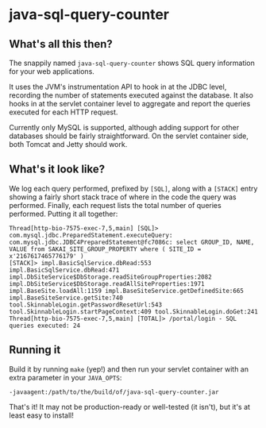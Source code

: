 # java-sql-query-counter

## What's all this then?

The snappily named `java-sql-query-counter` shows SQL query
information for your web applications.

It uses the JVM's instrumentation API to hook in at the JDBC level,
recording the number of statements executed against the database.  It
also hooks in at the servlet container level to aggregate and report
the queries executed for each HTTP request.

Currently only MySQL is supported, although adding support for other
databases should be fairly straightforward.  On the servlet container
side, both Tomcat and Jetty should work.


## What's it look like?

We log each query performed, prefixed by `[SQL]`, along with a
`[STACK]` entry showing a fairly short stack trace of where in the
code the query was performed.  Finally, each request lists the total
number of queries performed.  Putting it all together:

    Thread[http-bio-7575-exec-7,5,main] [SQL]> com.mysql.jdbc.PreparedStatement.executeQuery: com.mysql.jdbc.JDBC4PreparedStatement@fc7086c: select GROUP_ID, NAME, VALUE from SAKAI_SITE_GROUP_PROPERTY where ( SITE_ID = x'2167617465776179' )                                                                                                   
    [STACK]> impl.BasicSqlService.dbRead:553 impl.BasicSqlService.dbRead:471 impl.DbSiteService$DbStorage.readSiteGroupProperties:2082 impl.DbSiteService$DbStorage.readAllSiteProperties:1971 impl.BaseSite.loadAll:1159 impl.BaseSiteService.getDefinedSite:665 impl.BaseSiteService.getSite:740 tool.SkinnableLogin.getPasswordResetUrl:543 tool.SkinnableLogin.startPageContext:409 tool.SkinnableLogin.doGet:241                                                                                                      
    Thread[http-bio-7575-exec-7,5,main] [TOTAL]> /portal/login - SQL queries executed: 24



## Running it

Build it by running `make` (yep!) and then run your servlet container
with an extra parameter in your `JAVA_OPTS`:

    -javaagent:/path/to/the/build/of/java-sql-query-counter.jar

That's it!  It may not be production-ready or well-tested (it isn't),
but it's at least easy to install!

